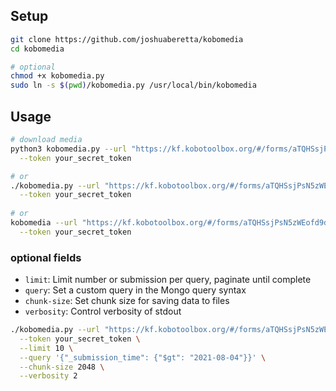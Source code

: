 ## Setup

```bash
git clone https://github.com/joshuaberetta/kobomedia
cd kobomedia

# optional
chmod +x kobomedia.py
sudo ln -s $(pwd)/kobomedia.py /usr/local/bin/kobomedia
```

## Usage

```bash
# download media
python3 kobomedia.py --url "https://kf.kobotoolbox.org/#/forms/aTQHSsjPsN5zWEofd9dKEb/summary" \
  --token your_secret_token

# or
./kobomedia.py --url "https://kf.kobotoolbox.org/#/forms/aTQHSsjPsN5zWEofd9dKEb/summary" \
  --token your_secret_token
  
# or
kobomedia --url "https://kf.kobotoolbox.org/#/forms/aTQHSsjPsN5zWEofd9dKEb/summary" \
  --token your_secret_token
```

### optional fields

- `limit`: Limit number or submission per query, paginate until complete
- `query`: Set a custom query in the Mongo query syntax
- `chunk-size`: Set chunk size for saving data to files
- `verbosity`: Control verbosity of stdout

```bash
./kobomedia.py --url "https://kf.kobotoolbox.org/#/forms/aTQHSsjPsN5zWEofd9dKEb/summary" \
  --token your_secret_token \
  --limit 10 \
  --query '{"_submission_time": {"$gt": "2021-08-04"}}' \
  --chunk-size 2048 \
  --verbosity 2
```
